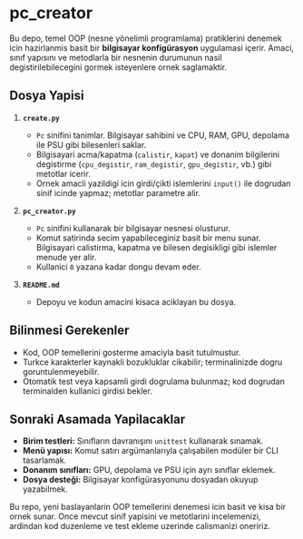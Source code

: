 # pc_creator

Bu depo, temel OOP (nesne yönelimli programlama) pratiklerini denemek icin hazirlanmis basit bir **bilgisayar konfigürasyon** uygulamasi içerir. Amaci, sınıf yapısını ve metodlarla bir nesnenin durumunun nasil degistirilebilecegini gormek isteyenlere ornek saglamaktir.

## Dosya Yapisi

1. **`create.py`**
   - `Pc` sinifini tanimlar. Bilgisayar sahibini ve CPU, RAM, GPU, depolama ile PSU gibi bilesenleri saklar.
   - Bilgisayari acma/kapatma (`calistir`, `kapat`) ve donanim bilgilerini degistirme (`cpu_degistir`, `ram_degistir`, `gpu_degistir`, vb.) gibi metotlar icerir.
   - Ornek amacli yazildigi icin girdi/çikti islemlerini `input()` ile dogrudan sinif icinde yapmaz; metotlar parametre alir.

2. **`pc_creator.py`**
   - `Pc` sinifini kullanarak bir bilgisayar nesnesi olusturur.
   - Komut satirinda secim yapabileceginiz basit bir menu sunar. Bilgisayari calistirma, kapatma ve bilesen degisikligi gibi islemler menude yer alir.
   - Kullanici `0` yazana kadar dongu devam eder.

3. **`README.md`**
   - Depoyu ve kodun amacini kisaca aciklayan bu dosya.

## Bilinmesi Gerekenler

- Kod, OOP temellerini gosterme amaciyla basit tutulmustur.
- Turkce karakterler kaynakli bozukluklar cikabilir; terminalinizde dogru goruntulenmeyebilir.
- Otomatik test veya kapsamli girdi dogrulama bulunmaz; kod dogrudan terminalden kullanici girdisi bekler.

## Sonraki Asamada Yapilacaklar

- **Birim testleri:** Sınıfların davranışını `unittest` kullanarak sınamak.
- **Menü yapısı:** Komut satırı argümanlarıyla çalışabilen modüler bir CLI tasarlamak.
- **Donanım sınıfları:** GPU, depolama ve PSU için ayrı sınıflar eklemek.
- **Dosya desteği:** Bilgisayar konfigürasyonunu dosyadan okuyup yazabilmek.

Bu repo, yeni baslayanlarin OOP temellerini denemesi icin basit ve kisa bir ornek sunar. Once mevcut sinif yapisini ve metotlarini incelemenizi, ardindan kod duzenleme ve test ekleme uzerinde calismanizi oneririz.
